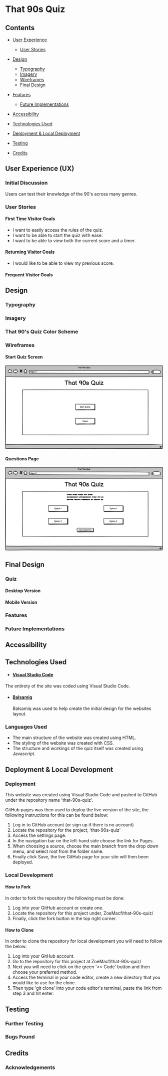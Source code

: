 # That 90s Quiz

## Contents

* [User Experience](#user-experience-ux)
  * [User Stories](#user-stories)

* [Design](#design)
  * [Typography](#typography)
  * [Imagery](#imagery)
  * [Wireframes](#wireframes)
  * [Final Design](#design)

* [Features](#features)
  * [Future Implementations](#future-implementations)

* [Accessibility](#accessibility)

* [Technologies Used](#technologies-used)

* [Deployment & Local Deployment](#deployment--local-development)

* [Testing](#testing)

* [Credits](#credits)




## User Experience (UX) 

### Initial Discussion

Users can test their knowledge of the 90's across many genres.


### User Stories

#### First Time Visitor Goals

- I want to easily access the rules of the quiz.
- I want to be able to start the quiz with ease.
- I want to be able to view both the current score and a timer.
#### Returning Visitor Goals

- I would like to be able to view my previous score.

#### Frequent Visitor Goals


## Design

### Typography

### Imagery

### That 90's Quiz Color Scheme 


### Wireframes

#### Start Quiz Screen

![Start-Screen](./README-images/start-screen.png)

#### Questions Page

![Questions-Screen](./README-images/questions-screen.png)

## Final Design

### Quiz

#### Desktop Version


#### Mobile Version

### Features


### Future Implementations
 
   
## Accessibility



## Technologies Used

- #### [Visual Studio Code](https://code.visualstudio.com/)
The entirety of the site was coded using Visual Studio Code.

- #### [Balsamiq](https://balsamiq.com/wireframes/?gclid=Cj0KCQiA14WdBhD8ARIsANao07g6CkndNmxQPlHP92mM3VQBwb6lbQIg5FPinhmNFxWsAnM7BpA_PukaAldMEALw_wcB)
  Balsamiq was used to help create the initial design for the websites layout.

### Languages Used

- The main structure of the website was created using HTML.
- The styling of the website was created with CSS.
- The structure and workings of the quiz itself was created using Javascript.

## Deployment & Local Development

### Deployment

This website was created using Visual Studio Code and pushed to GitHub under the repository name 'that-90s-quiz'.

GitHub pages was then used to deploy the live version of the site, the following instructions for this can be found below:

1. Log in to GitHub account (or sign up if there is no account)
2. Locate the repository for the project, 'that-90s-quiz'
3. Access the settings page.
4. In the navigation bar on the left-hand side choose the link for Pages.
5. When choosing a source, choose the main branch from the drop down menu, and select root from the folder name. 
6. Finally click Save, the live GitHub page for your site will then been deployed.

### Local Development
#### How to Fork

In order to fork the repository the following must be done:

1. Log into your GitHub account or create one. 
2. Locate the repository for this project under, ZoeMacf/that-90s-quiz/
3. Finally, click the fork button in the top right corner.

#### How to Clone

In order to clone the repository for local development you will need to follow the below:

1. Log into your GitHub account. 
2. Go to the repository for this project at ZoeMacf/that-90s-quiz/
3. Next you will need to click on the green '<> Code' button and then choose your preferred method.
4. Access the terminal in your code editor, create a new directory that you would like to use for the clone. 
5. Then type 'git clone' into your code editor's terminal, paste the link from step 3 and hit enter. 
## Testing


### Further Testing


### Bugs Found


## Credits



### Acknowledgements
